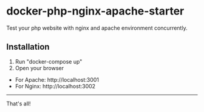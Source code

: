 docker-php-nginx-apache-starter
=======
Test your php website with nginx and apache environment concurrently.

## Installation
1. Run "docker-compose up"
2. Open your browser
 - For Apache: http://localhost:3001
 - For Nginx: http://localhost:3002

------

That's all!
